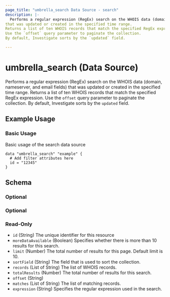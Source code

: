 ```yaml
---
page_title: "umbrella_search Data Source - search"
description: |-
  Performs a regular expression (RegEx) search on the WHOIS data (domain, nameserver, and email fields)
that was updated or created in the specified time range.
Returns a list of ten WHOIS records that match the specified RegEx expression.
Use the `offset` query parameter to paginate the collection.
By default, Investigate sorts by the `updated` field.

---
```


# umbrella_search (Data Source)

Performs a regular expression (RegEx) search on the WHOIS data (domain, nameserver, and email fields)
that was updated or created in the specified time range.
Returns a list of ten WHOIS records that match the specified RegEx expression.
Use the `offset` query parameter to paginate the collection.
By default, Investigate sorts by the `updated` field.


## Example Usage


### Basic Usage

Basic usage of the search data source

```hcl
data "umbrella_search" "example" {
  # Add filter attributes here
  id = "12345"
}
```



## Schema

### Optional



### Optional



### Read-Only

- `id` (String) The unique identifier for this resource
- `moreDataAvailable` (Boolean) Specifies whether there is more than 10 results for this search.
- `limit` (Number) The total number of results for this page. Default limit is 10.
- `sortField` (String) The field that is used to sort the collection.
- `records` (List of String) The list of WHOIS records.
- `totalResults` (Number) The total number of results for this search.
- `offset` (String) 
- `matches` (List of String) The list of matching records.
- `expression` (String) Specifies the regular expression used in the search.




